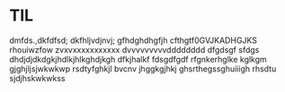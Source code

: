 # TIL
dmfds.,dkfdfsd;
dkfhljvdjnvj;
gfhdghdhgfjh
cfthgtf0GVJKADHGJKS
rhouiwzfow
zvxvxxxxxxxxxxx
dvvvvvvvvvdddddddd
dfgdsgf
sfdgs
dhdjdjdkdgkjhdlkjhlkghdjkgh
dfkjhalkf
fdsgdfgdf
rfgnkerhglke
kglkgm
gjghjljsjwkwkwp
rsdtyfghkjl
bvcnv
jhggkgjhkj
ghsrthegssghuiiigh
rhsdtu
sjdjhskwkwkss
